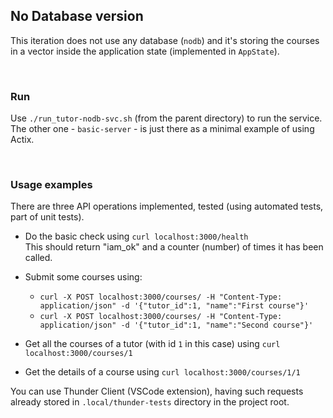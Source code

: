 ## No Database version

This iteration does not use any database (`nodb`) and it's storing the courses in a vector inside the application state (implemented in `AppState`).

<br/>

### Run

Use `./run_tutor-nodb-svc.sh` (from the parent directory) to run the service.<br/>
The other one - `basic-server` - is just there as a minimal example of using Actix.

<br/>

### Usage examples

There are three API operations implemented, tested (using automated tests, part of unit tests).

- Do the basic check using `curl localhost:3000/health`<br/>
  This should return "iam_ok" and a counter (number) of times it has been called.

- Submit some courses using:

  - `curl -X POST localhost:3000/courses/ -H "Content-Type: application/json" -d '{"tutor_id":1, "name":"First course"}'`
  - `curl -X POST localhost:3000/courses/ -H "Content-Type: application/json" -d '{"tutor_id":1, "name":"Second course"}'`

- Get all the courses of a tutor (with id `1` in this case) using `curl localhost:3000/courses/1`

- Get the details of a course using `curl localhost:3000/courses/1/1`

You can use Thunder Client (VSCode extension), having such requests already stored in `.local/thunder-tests` directory in the project root.
